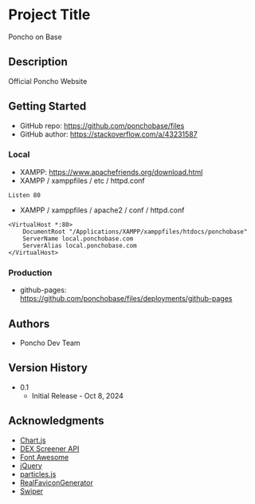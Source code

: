 # Project Title

Poncho on Base

## Description

Official Poncho Website

## Getting Started

* GitHub repo: https://github.com/ponchobase/files
* GitHub author: https://stackoverflow.com/a/43231587

### Local

* XAMPP: https://www.apachefriends.org/download.html 
* XAMPP / xamppfiles / etc / httpd.conf
```
Listen 80
```
* XAMPP / xamppfiles / apache2 / conf / httpd.conf
```
<VirtualHost *:80>
    DocumentRoot "/Applications/XAMPP/xamppfiles/htdocs/ponchobase"
    ServerName local.ponchobase.com
    ServerAlias local.ponchobase.com
</VirtualHost>
```

### Production

* github-pages: https://github.com/ponchobase/files/deployments/github-pages

## Authors

* Poncho Dev Team

## Version History

* 0.1
    * Initial Release - Oct 8, 2024

## Acknowledgments

* [Chart.js](https://www.chartjs.org/)
* [DEX Screener API](https://docs.dexscreener.com/api/reference)
* [Font Awesome](https://fontawesome.com/)
* [jQuery](https://jquery.com/)
* [particles.js](https://vincentgarreau.com/particles.js/)
* [RealFaviconGenerator](https://realfavicongenerator.net/)
* [Swiper](https://swiperjs.com/swiper-api)